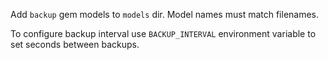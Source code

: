 Add `backup` gem models to `models` dir. Model names must match filenames.

To configure backup interval use `BACKUP_INTERVAL` environment variable to set seconds between backups.

